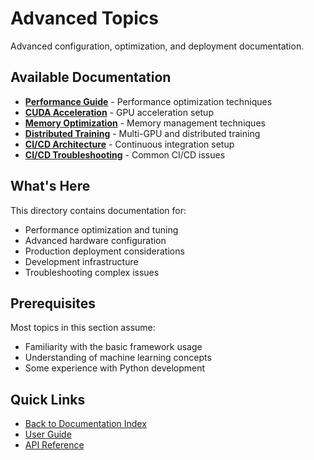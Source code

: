 # Advanced Topics

Advanced configuration, optimization, and deployment documentation.

## Available Documentation

- **[Performance Guide](performance.md)** - Performance optimization techniques
- **[CUDA Acceleration](cuda-acceleration.md)** - GPU acceleration setup
- **[Memory Optimization](memory-optimization.md)** - Memory management techniques  
- **[Distributed Training](distributed-training.md)** - Multi-GPU and distributed training
- **[CI/CD Architecture](ci-cd-architecture.md)** - Continuous integration setup
- **[CI/CD Troubleshooting](ci-cd-troubleshooting.md)** - Common CI/CD issues

## What's Here

This directory contains documentation for:
- Performance optimization and tuning
- Advanced hardware configuration
- Production deployment considerations
- Development infrastructure
- Troubleshooting complex issues

## Prerequisites

Most topics in this section assume:
- Familiarity with the basic framework usage
- Understanding of machine learning concepts
- Some experience with Python development

## Quick Links

- [Back to Documentation Index](../README.md)
- [User Guide](../user-guide/README.md)
- [API Reference](../api/reference.md)